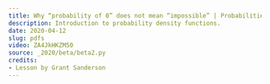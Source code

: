```yaml
---
title: Why “probability of 0” does not mean “impossible” | Probabilities of probabilities, part 2
description: Introduction to probability density functions.
date: 2020-04-12
slug: pdfs
video: ZA4JkHKZM50
source: _2020/beta/beta2.py
credits:
- Lesson by Grant Sanderson
---
```

